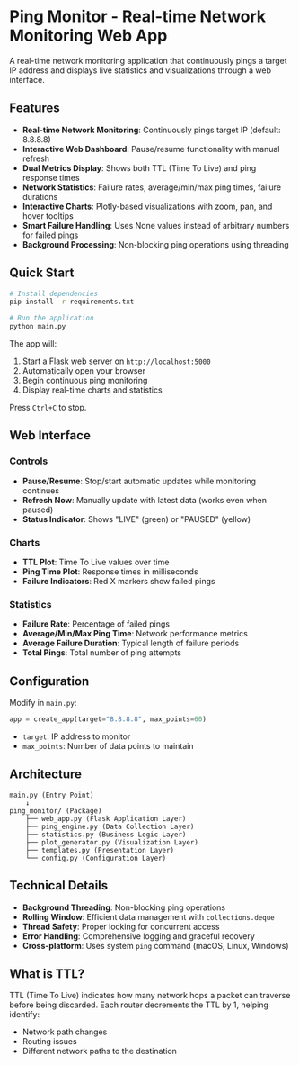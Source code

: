 # Ping Monitor - Real-time Network Monitoring Web App

A real-time network monitoring application that continuously pings a target IP address and displays live statistics and visualizations through a web interface.

## Features

- **Real-time Network Monitoring**: Continuously pings target IP (default: 8.8.8.8)
- **Interactive Web Dashboard**: Pause/resume functionality with manual refresh
- **Dual Metrics Display**: Shows both TTL (Time To Live) and ping response times
- **Network Statistics**: Failure rates, average/min/max ping times, failure durations
- **Interactive Charts**: Plotly-based visualizations with zoom, pan, and hover tooltips
- **Smart Failure Handling**: Uses None values instead of arbitrary numbers for failed pings
- **Background Processing**: Non-blocking ping operations using threading

## Quick Start

```bash
# Install dependencies
pip install -r requirements.txt

# Run the application
python main.py
```

The app will:
1. Start a Flask web server on `http://localhost:5000`
2. Automatically open your browser
3. Begin continuous ping monitoring
4. Display real-time charts and statistics

Press `Ctrl+C` to stop.

## Web Interface

### Controls
- **Pause/Resume**: Stop/start automatic updates while monitoring continues
- **Refresh Now**: Manually update with latest data (works even when paused)
- **Status Indicator**: Shows "LIVE" (green) or "PAUSED" (yellow)

### Charts
- **TTL Plot**: Time To Live values over time
- **Ping Time Plot**: Response times in milliseconds
- **Failure Indicators**: Red X markers show failed pings

### Statistics
- **Failure Rate**: Percentage of failed pings
- **Average/Min/Max Ping Time**: Network performance metrics
- **Average Failure Duration**: Typical length of failure periods
- **Total Pings**: Total number of ping attempts

## Configuration

Modify in `main.py`:
```python
app = create_app(target="8.8.8.8", max_points=60)
```

- `target`: IP address to monitor
- `max_points`: Number of data points to maintain

## Architecture

```
main.py (Entry Point)
    ↓
ping_monitor/ (Package)
    ├── web_app.py (Flask Application Layer)
    ├── ping_engine.py (Data Collection Layer)
    ├── statistics.py (Business Logic Layer)
    ├── plot_generator.py (Visualization Layer)
    ├── templates.py (Presentation Layer)
    └── config.py (Configuration Layer)
```

## Technical Details

- **Background Threading**: Non-blocking ping operations
- **Rolling Window**: Efficient data management with `collections.deque`
- **Thread Safety**: Proper locking for concurrent access
- **Error Handling**: Comprehensive logging and graceful recovery
- **Cross-platform**: Uses system `ping` command (macOS, Linux, Windows)

## What is TTL?

TTL (Time To Live) indicates how many network hops a packet can traverse before being discarded. Each router decrements the TTL by 1, helping identify:
- Network path changes
- Routing issues
- Different network paths to the destination 
